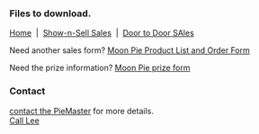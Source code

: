 ### Files to download.
[Home](/)
&nbsp;|&nbsp;
[Show-n-Sell Sales](/shownsell)
&nbsp;|&nbsp;
[Door to Door SAles](/doortodoor)

Need another sales form?
[Moon Pie Product List and Order Form](/files/2021_Moon_Pie_Product_List+Order_Form.pdf)

Need the prize information?
[Moon Pie prize form](/files/2021_Moon_Pie_Prize_Form.pdf)

### Contact

[contact the PieMaster](mailto:lee@codejourneymen.com.com) for more details.
<br/>
[Call Lee](tel:4044051194)
